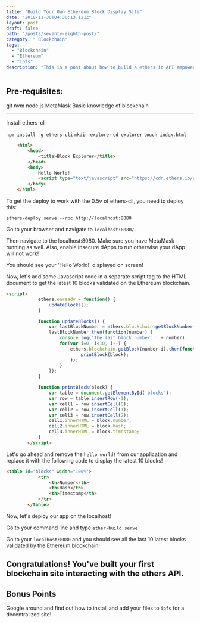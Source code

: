 ```yaml
---
title: "Build Your Own Ethereum Block Display Site"
date: "2018-11-30T04:30:13.121Z"
layout: post
draft: false
path: "/posts/seventy-eighth-post/"
category: " Blockchain"
tags:
  - "Blockchain"
  - "Ethereum"
  - "ipfs"
description: "This is a post about how to build a ethers.io API empowered site to explore the Ethereum blockchain."
---
```


## Pre-requisites: 
git
nvm
node.js
MetaMask
Basic knowledge of blockchain

---------------------

Install ethers-cli

`npm install -g ethers-cli`
`mkdir explorer`
`cd explorer`
`touch index.html`

```html
    <html>
        <head>
            <title>Block Explorer</title>
        </head>
        <body>
            Hello World!
            <script type="text/javascript" src="https://cdn.ethers.io/scripts/ethers-app-v0.2.min.js"></script>
        </body>
    </html>
```
To get the deploy to work with the 0.5v of ethers-cli, you need to deploy this: 

`ethers-deploy serve --rpc http://localhost:8080`

Go to your browser and navigate to `localhost:8080/`.

Then navigate to the localhost:8080. Make sure you have MetaMask running as well. Also, enable insecure dApps to run otherwise your dApp will not work! 

You should see your 'Hello World!' displayed on screen!

Now, let's add some Javascript code in a separate script tag to the HTML document to get the latest 10 blocks validated on the Ethereum blockchain. 

```html
<script>
            ethers.onready = function() {
                updateBlocks();
            }

            function updateBlocks() {
                var lastBlockNumber = ethers.blockchain.getBlockNumber();
                lastBlockNumber.then(function(number) {
                    console.log('The last block number: ' + number);
                    for(var i=0; i<10; i++) {
                        ethers.blockchain.getBlock(number-i).then(function(block) {
                            printBlock(block);
                        });
                    }
                });
            }

            function printBlock(block) {
                var table = document.getElementById('blocks');
                var row = table.insertRow(-1);
                var cell1 = row.insertCell(0);
                var cell2 = row.insertCell(1);
                var cell3 = row.insertCell(2);
                cell1.innerHTML = block.number;
                cell2.innerHTML = block.hash;
                cell3.innerHTML = block.timestamp;
            }
        </script>     
```

Let's go ahead and remove the `hello world!` from our application and replace it with the following code to display the latest 10 blocks!

```html
<table id="blocks" width="100%">
            <tr>
                <th>Number</th>
                <th>Hash</th>
                <th>Timestamp</th>
            </tr>
        </table>
```

Now, let's deploy our app on the localhost!

Go to your command line and type `ether-build serve`

Go to your `localhost:8080` and you should see all the last 10 latest blocks validated by the Ethereum blockchain! 

## Congratulations! You've built your first blockchain site interacting with the ethers API. 

## Bonus Points

Google around and find out how to install and add your files to `ipfs` for a decentralized site!



